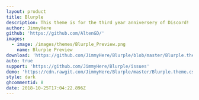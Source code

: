 ```yaml
---
layout: product
title: Blurple
description: This theme is for the third year anniversery of Discord!
author: JimmyHere
github: 'https://github.com/AltenGD/'
images:
  - image: /images/themes/Blurple_Preview.png
    name: Blurple Preview
download: 'https://github.com/JimmyHere/Blurple/blob/master/Blurple.theme.css'
auto: true
support: 'https://github.com/JimmyHere/Blurple/issues'
demo: 'https://cdn.rawgit.com/JimmyHere/Blurple/master/Blurple.theme.css'
style: dark
ghcommentid: 8
date: 2018-10-25T17:04:22.896Z
---
```


